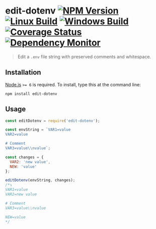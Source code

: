 # edit-dotenv [![NPM Version][npm-image]][npm-url] [![Linux Build][travis-image]][travis-url] [![Windows Build][appveyor-image]][appveyor-url] [![Coverage Status][coveralls-image]][coveralls-url] [![Dependency Monitor][greenkeeper-image]][greenkeeper-url]

> Edit a `.env` file string with preserved comments and whitespace.


## Installation

[Node.js](http://nodejs.org/) `>= 6` is required. To install, type this at the command line:
```shell
npm install edit-dotenv
```


## Usage

```js
const editDotenv = require('edit-dotenv');

const envString = `VAR1=value
VAR2=value

# Comment
VAR3=value\\nvalue`;

const changes = {
  VAR2: 'new value',
  NEW: 'value'
};

editDotenv(envString, changes);
/*↴
VAR1=value
VAR2=new value

# Comment
VAR3=value\\nvalue

NEW=value
*/
```


[npm-image]: https://img.shields.io/npm/v/edit-dotenv.svg
[npm-url]: https://npmjs.com/package/edit-dotenv
[travis-image]: https://img.shields.io/travis/stevenvachon/edit-dotenv.svg?label=linux
[travis-url]: https://travis-ci.org/stevenvachon/edit-dotenv
[appveyor-image]: https://img.shields.io/appveyor/ci/stevenvachon/edit-dotenv.svg?label=windows
[appveyor-url]: https://ci.appveyor.com/project/stevenvachon/edit-dotenv
[coveralls-image]: https://img.shields.io/coveralls/stevenvachon/edit-dotenv.svg
[coveralls-url]: https://coveralls.io/github/stevenvachon/edit-dotenv
[greenkeeper-image]: https://badges.greenkeeper.io/stevenvachon/edit-dotenv.svg
[greenkeeper-url]: https://greenkeeper.io/
